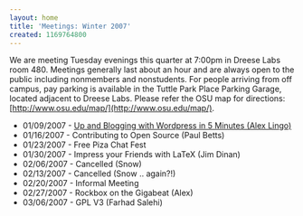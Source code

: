 ```yaml
---
layout: home
title: 'Meetings: Winter 2007'
created: 1169764800
---
```

We are meeting Tuesday evenings this quarter at 7:00pm in Dreese Labs room 480\. Meetings generally last about an hour and are always open to the public including nonmembers and nonstudents. For people arriving from off campus, pay parking is available in the Tuttle Park Place Parking Garage, located adjacent to Dreese Labs. Please refer the OSU map for directions: [http://www.osu.edu/map/](http://www.osu.edu/map/).

*   01/09/2007 - [Up and Blogging with Wordpress in 5 Minutes (Alex Lingo)](/wi07/wordpress)
*   01/16/2007 - Contributing to Open Source (Paul Betts)
*   01/23/2007 - Free Piza Chat Fest
*   01/30/2007 - Impress your Friends with LaTeX (Jim Dinan)
*   02/06/2007 - Cancelled (Snow)
*   02/13/2007 - Cancelled (Snow .. again?!)
*   02/20/2007 - Informal Meeting
*   02/27/2007 - Rockbox on the Gigabeat (Alex)
*   03/06/2007 - GPL V3 (Farhad Salehi)
